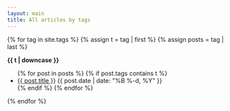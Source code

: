 ```yaml
---
layout: main
title: All articles by tags
---
```


{% for tag in site.tags %}
  {% assign t = tag | first %}
  {% assign posts = tag | last %}

  **{{ t | downcase }}**
  <ul>
    {% for post in posts %}
      {% if post.tags contains t %}
        <li>
          <a href="{{ post.url }}">{{ post.title }}</a>
          <span class="date">{{ post.date | date: "%B %-d, %Y"  }}</span>
        </li>
      {% endif %}
    {% endfor %}
  </ul>
{% endfor %}
